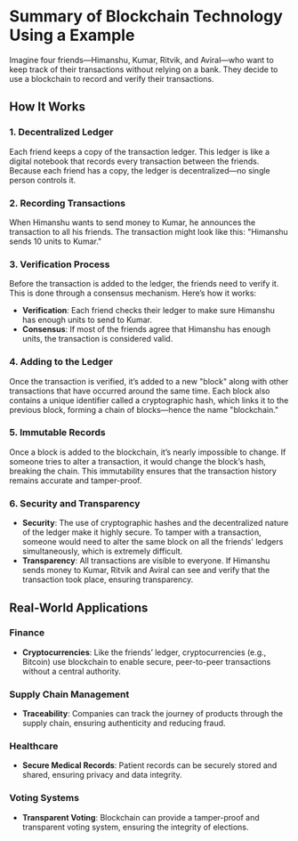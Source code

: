 # **Summary of Blockchain Technology Using a Example**


Imagine four friends—Himanshu, Kumar, Ritvik, and Aviral—who want to keep track of their transactions without relying on a bank. They decide to use a blockchain to record and verify their transactions.

## How It Works

### 1. **Decentralized Ledger**

Each friend keeps a copy of the transaction ledger. This ledger is like a digital notebook that records every transaction between the friends. Because each friend has a copy, the ledger is decentralized—no single person controls it.

### 2. **Recording Transactions**

When Himanshu wants to send money to Kumar, he announces the transaction to all his friends. The transaction might look like this: "Himanshu sends 10 units to Kumar."

### 3. **Verification Process**

Before the transaction is added to the ledger, the friends need to verify it. This is done through a consensus mechanism. Here’s how it works:
- **Verification**: Each friend checks their ledger to make sure Himanshu has enough units to send to Kumar.
- **Consensus**: If most of the friends agree that Himanshu has enough units, the transaction is considered valid.

### 4. **Adding to the Ledger**

Once the transaction is verified, it’s added to a new "block" along with other transactions that have occurred around the same time. Each block also contains a unique identifier called a cryptographic hash, which links it to the previous block, forming a chain of blocks—hence the name "blockchain."

### 5. **Immutable Records**

Once a block is added to the blockchain, it’s nearly impossible to change. If someone tries to alter a transaction, it would change the block’s hash, breaking the chain. This immutability ensures that the transaction history remains accurate and tamper-proof.

### 6. **Security and Transparency**

- **Security**: The use of cryptographic hashes and the decentralized nature of the ledger make it highly secure. To tamper with a transaction, someone would need to alter the same block on all the friends' ledgers simultaneously, which is extremely difficult.
- **Transparency**: All transactions are visible to everyone. If Himanshu sends money to Kumar, Ritvik and Aviral can see and verify that the transaction took place, ensuring transparency.


## Real-World Applications

### Finance
- **Cryptocurrencies**: Like the friends’ ledger, cryptocurrencies (e.g., Bitcoin) use blockchain to enable secure, peer-to-peer transactions without a central authority.

### Supply Chain Management
- **Traceability**: Companies can track the journey of products through the supply chain, ensuring authenticity and reducing fraud.

### Healthcare
- **Secure Medical Records**: Patient records can be securely stored and shared, ensuring privacy and data integrity.

### Voting Systems
- **Transparent Voting**: Blockchain can provide a tamper-proof and transparent voting system, ensuring the integrity of elections.

